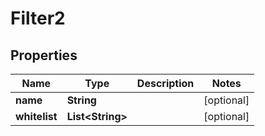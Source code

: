 # Filter2

## Properties
Name | Type | Description | Notes
------------ | ------------- | ------------- | -------------
**name** | **String** |  |  [optional]
**whitelist** | **List&lt;String&gt;** |  |  [optional]
